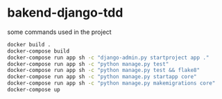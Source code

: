 # bakend-django-tdd

some commands used in the project
```bash
docker build .
docker-compose build
docker-compose run app sh -c "django-admin.py startproject app ."
docker-compose run app sh -c "python manage.py test"
docker-compose run app sh -c "python manage.py test && flake8"
docker-compose run app sh -c "python manage.py startapp core"
docker-compose run app sh -c "python manage.py makemigrations core"
docker-compose up
```